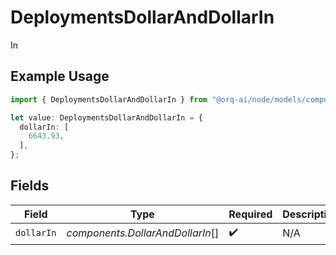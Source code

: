 # DeploymentsDollarAndDollarIn

In

## Example Usage

```typescript
import { DeploymentsDollarAndDollarIn } from "@orq-ai/node/models/components";

let value: DeploymentsDollarAndDollarIn = {
  dollarIn: [
    6643.93,
  ],
};
```

## Fields

| Field                            | Type                             | Required                         | Description                      |
| -------------------------------- | -------------------------------- | -------------------------------- | -------------------------------- |
| `dollarIn`                       | *components.DollarAndDollarIn*[] | :heavy_check_mark:               | N/A                              |